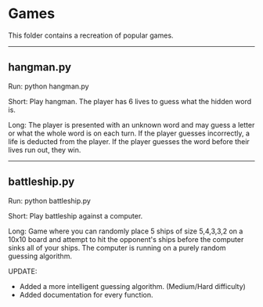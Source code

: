 Games
=============================================

This folder contains a recreation of popular games.

-------------------------------------------
hangman.py
-------------------------------------------
Run:
python hangman.py

Short: Play hangman. The player has 6 lives to guess what the hidden word is.

Long: The player is presented with an unknown word and may guess a letter or what the whole word is on each turn.
If the player guesses incorrectly, a life is deducted from the player. If the player guesses the word before their lives run out, they win.


-------------------------------------------
battleship.py
-------------------------------------------
Run:
python battleship.py

Short: Play battleship against a computer.

Long: Game where you can randomly place 5 ships of size 5,4,3,3,2 on a 10x10 board and attempt to hit
the opponent's ships before the computer sinks all of your ships. The computer is running on a purely random guessing algorithm.


UPDATE:
- Added a more intelligent guessing algorithm. (Medium/Hard difficulty)
- Added documentation for every function.

